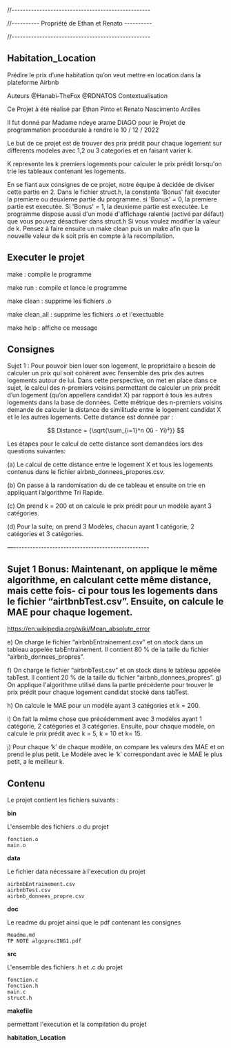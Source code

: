 //--------------------------------------------------

//---------- Propriété de Ethan et Renato ----------

//--------------------------------------------------

## Habitation_Location
Prédire le prix d’une habitation qu’on veut mettre en location dans la plateforme Airbnb

Auteurs
@Hanabi-TheFox
@RDNATOS
Contextualisation

Ce Projet à été réalisé par Ethan Pinto et Renato Nascimento Ardiles

Il fut donné par Madame ndeye arame DIAGO pour le Projet de programmation procedurale à rendre le 10 / 12 / 2022

Le but de ce projet est de trouver des prix prédit pour chaque logement
sur differents modeles avec 1,2 ou 3 categories et en faisant varier k.

K represente les k premiers logements pour calculer le prix prédit lorsqu'on
trie les tableaux contenant les logements.

En se fiant aux consignes de ce projet, notre équipe à decidée de diviser cette partie en 2.
Dans le fichier struct.h, la constante 'Bonus' fait éxecuter la premiere ou deuxieme partie du
programme. si 'Bonus' = 0, la premiere partie est executée. Si 'Bonus' = 1, la deuxieme partie est executée.
Le programme dispose aussi d'un mode d'affichage ralentie (activé par défaut) que vous pouvez désactiver dans struct.h
Si vous voulez modifier la valeur de k. Pensez à faire ensuite un make clean puis un make afin que la nouvelle valeur de k soit pris en compte à la recompilation.
## Executer le projet
make : compile le programme

make run : compile et lance le programme

make clean : supprime les fichiers .o

make clean_all : supprime les fichiers .o et l'exectuable

make help : affiche ce message

## Consignes

Sujet 1 : Pour pouvoir bien louer son logement, le propriétaire a besoin de calculer un prix qui soit cohérent avec l’ensemble des prix des autres logements autour de lui. Dans cette perspective, on met en place dans ce sujet, le calcul des n-premiers voisins permettant de calculer un prix prédit d’un logement (qu’on appellera candidat X) par rapport à tous les autres logements dans la base de données. Cette métrique des n-premiers voisins demande de calculer la distance de similitude entre le logement candidat X et le les autres logements. Cette distance est donnée par :

$$ Distance = {\sqrt{\sum_{i=1}^n (Xi - Yi)²}} $$

Les étapes pour le calcul de cette distance sont demandées lors des questions suivantes:

(a)  Le calcul de cette distance entre le logement X et tous les logements contenus dans le fichier airbnb_donnees_propores.csv. 

(b) On passe à la randomisation du de ce tableau et ensuite on trie en appliquant l’algorithme Tri Rapide.

(c)  On prend k = 200 et on calcule le prix prédit pour un modèle ayant 3 catégories.

(d) Pour la suite, on prend 3 Modèles, chacun ayant 1 catégorie, 2 catégories et 3 catégories.

—-------------------------------------------------

## Sujet 1 Bonus: Maintenant, on applique le même algorithme, en calculant cette même distance, mais cette fois- ci pour tous les logements dans le fichier “airtbnbTest.csv”. Ensuite, on calcule le MAE pour chaque logement.

https://en.wikipedia.org/wiki/Mean_absolute_error

e) On charge le fichier “airbnbEntrainement.csv” et on stock dans un tableau appelée tabEntrainement. Il contient 80 % de la taille du fichier “airbnb_donnees_propres”.

f) On charge le fichier “airbnbTest.csv” et on stock dans le tableau appelée tabTest. Il contient 20 % de la taille du fichier  “airbnb_donnees_propres”.
g) On applique l'algorithme utilisé dans la partie précédente pour trouver le prix prédit pour chaque logement candidat stocké dans tabTest.

h) On calcule le MAE pour un modèle ayant 3 catégories et k = 200. 

i) On fait la même chose que précédemment avec 3 modèles ayant 1 catégorie, 2 catégories et 3 catégories. Ensuite, pour chaque modèle, on calcule le prix prédit avec k = 5, k = 10 et k= 15.

j) Pour chaque ‘k’ de chaque modèle, on compare les valeurs des MAE et on prend le plus petit. Le Modèle avec le ‘k’ correspondant avec le MAE le plus petit, a le meilleur k.

## Contenu

Le projet contient les fichiers suivants :

**bin**

L'ensemble des fichiers .o du projet

    fonction.o
    main.o

**data**

Le fichier data nécessaire à l'execution du projet

    airbnbEntrainement.csv
    airbnbTest.csv
    airbnb_donnees_propre.csv

**doc**

Le readme du projet ainsi que le pdf contenant les consignes

    Readme.md
    TP NOTÉ algoprocING1.pdf

**src**

L'ensemble des fichiers .h et .c du projet

    fonction.c
    fonction.h
    main.c
    struct.h

**makefile**

permettant l'execution et la compilation du projet

**habitation_Location**


